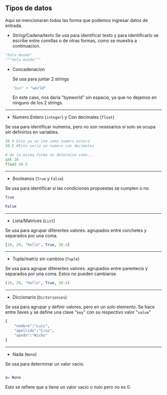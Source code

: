## Tipos de datos
Aqui se mencionaran todas las forma que podemos ingresar datos de entrada. 

* String/Cadena/texto
Se usa para identificar texto y para identificarlo se escribe entre comillas o de otras formas, como se muestra a continuacion. 
<!-- Se hace con comilla simple y triple comilla simple tambien-->
```python
"hola mundo"
"""hola mundo"""
```

 * Concadenacion 
    
    Se usa para juntar 2 strings
    ```python
    "bye" + "world"
    ```
    En este caso, nos daria "byeworld" sin espacio, ya que no dejamos en ninguno de los 2 strings.

___
* Numero Entero (`integer`) y Con decimales (`float`)

Se usa para identificar numeros, pero no son nesesarios si solo se ocupa sin definirlos en variables.

```python
30 # Esto ya se lee como numero entero 
30.5 #Esto seria un numero con decimales

# de la misma forma se determina como...
int 30
float 30.5
```
___
* Booleanos (`True` y `False`)

Se usa para identificar si las condiciones propuestas se cumplen o no.

```python
True

False

```
___
* Lista/Matrices (`List`)

Se usa para agrupar diferentes valores. agrupados entre corchetes y separados por una coma.

```python
[10, 20, "hello", True, 30.4]

```
___
* Tupla/matriz sin cambios (`Tuple`)

Se usa para agrupar diferentes valores. agrupados entre parentecis y separados por una coma. Estos no pueden cambiarse.

```python
(10, 20, "hello", True, 30.4)

```
___

* Diccionario (`Dictorionies`)

Se usa para agrupar y definir valores, pero en un solo elemento. Se hace entre llaves y se define una clave "`key`" con su respectivo valor "`value`"

```python
{
    "nombre":"Luis",
    "apellido":"Cruz",
    "apodo":"Wicho"
}

```
___

* Nada (`None`)

Se usa para determinar un valor vacio.

```python

a= None
```
Esto se refiere que a tiene un valor vacio o nulo pero no es 0.